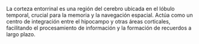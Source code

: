 La corteza entorrinal es una región del cerebro ubicada en el lóbulo temporal, crucial para la memoria y la navegación espacial. Actúa como un centro de integración entre el hipocampo y otras áreas corticales, facilitando el procesamiento de información y la formación de recuerdos a largo plazo.